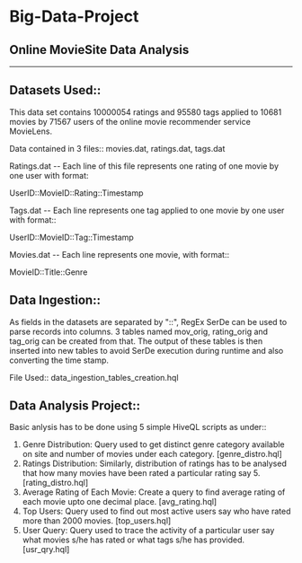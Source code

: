 # Big-Data-Project

Online MovieSite Data Analysis
------------------------------------------------
------------------------------------------------
Datasets Used::
--------------
This data set contains 10000054 ratings and 95580 tags applied to 10681 movies by 71567 users of the online movie recommender service MovieLens.

Data contained in 3 files:: movies.dat, ratings.dat, tags.dat

Ratings.dat -- Each line of this file represents one rating of one movie by one user with format:

UserID::MovieID::Rating::Timestamp

Tags.dat -- Each line represents one tag applied to one movie by one user with format::

UserID::MovieID::Tag::Timestamp

Movies.dat -- Each line represents one movie, with format::

MovieID::Title::Genre

Data Ingestion::
---------------
As fields in the datasets are separated by "::", RegEx SerDe can be used to parse records into columns. 3 tables named mov_orig, rating_orig and tag_orig can be created from that. The output of these tables is then inserted into new tables to avoid SerDe execution during runtime and also converting the time stamp. 

File Used:: data_ingestion_tables_creation.hql

Data Analysis Project::
--------------
Basic anlysis has to be done using 5 simple HiveQL scripts as under::
1. Genre Distribution: Query used to get distinct genre category available on site and number of movies under
each category. [genre_distro.hql]
2. Ratings Distribution: Similarly, distribution of ratings has to be analysed that how many movies have been
rated a particular rating say 5. [rating_distro.hql]
3. Average Rating of Each Movie: Create a query to find average rating of each movie upto one decimal place.
[avg_rating.hql]
4. Top Users: Query used to find out most active users say who have rated more than 2000 movies.
[top_users.hql]
5. User Query: Query used to trace the activity of a particular user say what movies s/he has rated or what tags
s/he has provided. [usr_qry.hql] 
